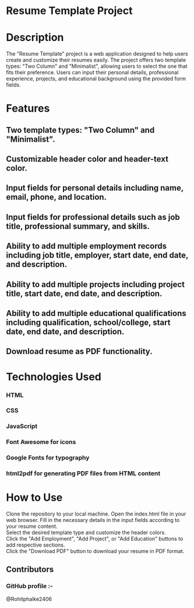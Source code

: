 <h1>Resume Template Project</h1>
<h1>Description</h1>
<p>The "Resume Template" project is a web application designed to help users create and customize their resumes easily. The project offers two template types: "Two Column" and "Minimalist", allowing users to select the one that fits their preference. Users can input their personal details, professional experience, projects, and educational background using the provided form fields.</p>

<h1>Features</h1>
<h2>Two template types: "Two Column" and "Minimalist".</h2>
<h2>Customizable header color and header-text color.</h2>
<h2>Input fields for personal details including name, email, phone, and location.</h2>
<h2>Input fields for professional details such as job title, professional summary, and skills.</h2>
<h2>Ability to add multiple employment records including job title, employer, start date, end date, and description.</h2>
<h2>Ability to add multiple projects including project title, start date, end date, and description.</h2>
<h2>Ability to add multiple educational qualifications including qualification, school/college, start date, end date, and description.</h2>
<h2>Download resume as PDF functionality.</h2>
<h1>Technologies Used</h1>
<h3>HTML</h3>
<h3>CSS</h3>
<h3>JavaScript</h3>
<h3>Font Awesome for icons</h3>
<h3>Google Fonts for typography</h3>
<h3>html2pdf for generating PDF files from HTML content</h3>
<h1>How to Use</h1>
Clone the repository to your local machine.
Open the index.html file in your web browser.
Fill in the necessary details in the input fields according to your resume content.<br>
Select the desired template type and customize the header colors.
<br>
Click the "Add Employment", "Add Project", or "Add Education" buttons to add respective sections.<br>
Click the "Download PDF" button to download your resume in PDF format.<br>
<h2>Contributors</h2>
<h3>GitHub profile :-</h3>  @Rohitphalke2406

